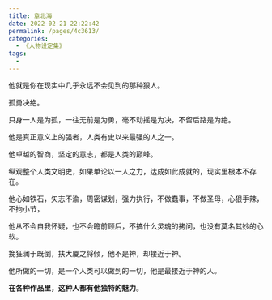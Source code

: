 ```yaml
---
title: 章北海
date: 2022-02-21 22:22:42
permalink: /pages/4c3613/
categories:
  - 《人物设定集》
tags:
  - 
---
```



他就是你在现实中几乎永远不会见到的那种狠人。

孤勇决绝。

只身一人是为孤，一往无前是为勇，毫不动摇是为决，不留后路是为绝。

他是真正意义上的强者，人类有史以来最强的人之一。

他卓越的智商，坚定的意志，都是人类的巅峰。

纵观整个人类文明史，如果单论以一人之力，达成如此成就的，现实里根本不存在。

他心如铁石，矢志不渝，周密谋划，强力执行，不做蠢事，不做圣母，心狠手辣，不拘小节，

他从不会自我怀疑，也不会瞻前顾后，不搞什么灵魂的拷问，也没有莫名其妙的心软。

挽狂澜于既倒，扶大厦之将倾，他不是神，却接近于神。

他所做的一切，是一个人类可以做到的一切，他是最接近于神的人。

**在各种作品里，这种人都有他独特的魅力**。
